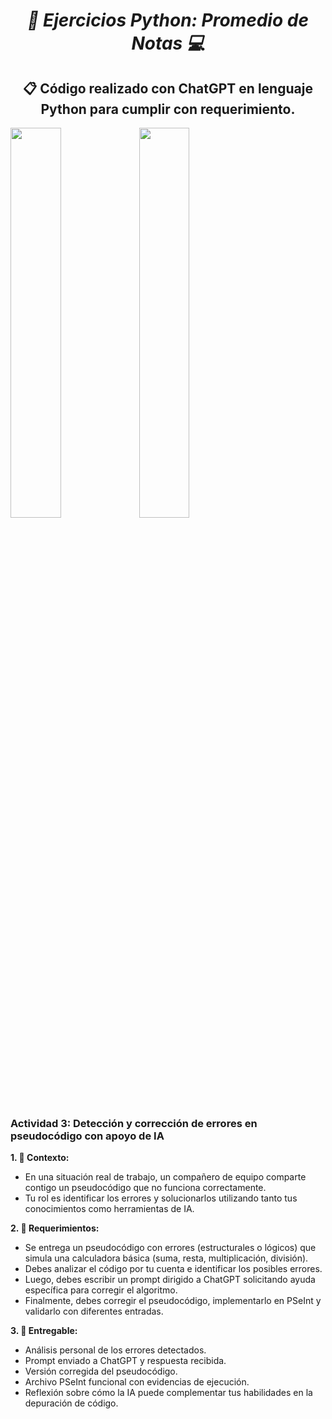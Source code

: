**_<h1 align="center">:vulcan_salute: Ejercicios Python: Promedio de Notas :computer:</h1>_**

**<h2 align="center">&#128203; Código realizado con ChatGPT en lenguaje Python para cumplir con requerimiento.</h2>**

<img src="./img/promedio_vsc.png" alt="" style="width: 40%;"> <img src="./img/promedio_replit.com.png" alt="" style="width: 40%;">

**<h3>Actividad 3: Detección y corrección de errores en pseudocódigo con apoyo de IA</h3>**

**1. :blue_book: Contexto:**
- En una situación real de trabajo, un compañero de equipo comparte contigo un pseudocódigo que no funciona correctamente.
- Tu rol es identificar los errores y solucionarlos utilizando tanto tus conocimientos como herramientas de IA.

**2. :green_book: Requerimientos:**
- Se entrega un pseudocódigo con errores (estructurales o lógicos) que simula una calculadora básica (suma, resta, multiplicación, división).
- Debes analizar el código por tu cuenta e identificar los posibles errores.
- Luego, debes escribir un prompt dirigido a ChatGPT solicitando ayuda específica para corregir el algoritmo.
- Finalmente, debes corregir el pseudocódigo, implementarlo en PSeInt y validarlo con diferentes entradas.

**3. :orange_book: Entregable:**
- Análisis personal de los errores detectados.
- Prompt enviado a ChatGPT y respuesta recibida.
- Versión corregida del pseudocódigo.
- Archivo PSeInt funcional con evidencias de ejecución.
- Reflexión sobre cómo la IA puede complementar tus habilidades en la depuración de código.
